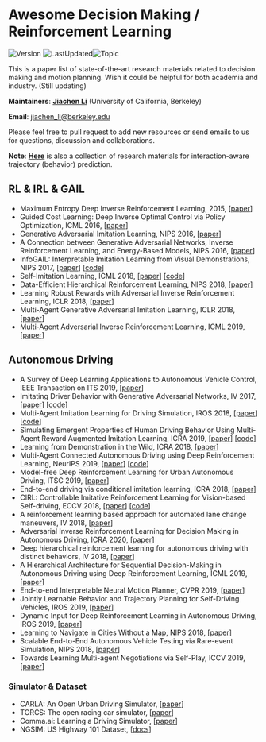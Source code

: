 # Awesome Decision Making / Reinforcement Learning
![Version](https://img.shields.io/badge/Version-1.0-ff69b4.svg) ![LastUpdated](https://img.shields.io/badge/LastUpdated-2020.01-lightgrey.svg)![Topic](https://img.shields.io/badge/Topic-decision--making-yellow.svg?logo=github)

This is a paper list of state-of-the-art research materials related to decision making and motion planning. Wish it could be helpful for both academia and industry. (Still updating)

**Maintainers**: [**Jiachen Li**](https://jiachenli94.github.io) (University of California, Berkeley)

**Email**: jiachen_li@berkeley.edu

Please feel free to pull request to add new resources or send emails to us for questions, discussion and collaborations.

**Note**: [**Here**](https://github.com/jiachenli94/Awesome-Interaction-aware-Trajectory-Prediction) is also a collection of research materials for interaction-aware trajectory (behavior) prediction.

## RL & IRL & GAIL

- Maximum Entropy Deep Inverse Reinforcement Learning, 2015, [[paper](https://arxiv.org/abs/1507.04888)]
- Guided Cost Learning: Deep Inverse Optimal Control via Policy Optimization, ICML 2016, [[paper](https://arxiv.org/abs/1603.00448)]
- Generative Adversarial Imitation Learning, NIPS 2016,  [[paper](https://arxiv.org/abs/1606.03476)]
- A Connection between Generative Adversarial Networks, Inverse Reinforcement Learning, and Energy-Based Models, NIPS 2016,  [[paper](https://arxiv.org/abs/1611.03852)]
- InfoGAIL: Interpretable Imitation Learning from Visual Demonstrations, NIPS 2017, [[paper](https://arxiv.org/pdf/1703.08840.pdf)] [[code](https://github.com/YunzhuLi/InfoGAIL)]
- Self-Imitation Learning, ICML 2018, [[paper](https://arxiv.org/abs/1806.05635)] [[code](https://github.com/wudongming97/self-imitation-learning)]
- Data-Efficient Hierarchical Reinforcement Learning, NIPS 2018, [[paper](https://arxiv.org/abs/1805.08296)]
- Learning Robust Rewards with Adversarial Inverse Reinforcement Learning, ICLR 2018, [[paper](https://arxiv.org/abs/1710.11248)]
- Multi-Agent Generative Adversarial Imitation Learning, ICLR 2018, [[paper](https://arxiv.org/abs/1807.09936)]
- Multi-Agent Adversarial Inverse Reinforcement Learning, ICML 2019, [[paper](https://arxiv.org/abs/1907.13220v1)]

## Autonomous Driving

- A Survey of Deep Learning Applications to Autonomous Vehicle Control, IEEE Transaction on ITS 2019, [[paper](https://arxiv.org/pdf/1912.10773v1.pdf)]
- Imitating Driver Behavior with Generative Adversarial Networks, IV 2017,  [[paper](https://arxiv.org/abs/1701.06699)] [[code](https://github.com/sisl/gail-driver)]
- Multi-Agent Imitation Learning for Driving Simulation, IROS 2018, [[paper](https://arxiv.org/pdf/1803.01044v1.pdf)] [[code](https://github.com/sisl/ngsim_env)]
- Simulating Emergent Properties of Human Driving Behavior Using Multi-Agent Reward Augmented Imitation Learning, ICRA 2019, [[paper](https://arxiv.org/pdf/1903.05766v1.pdf)] [[code](https://github.com/sisl/ngsim_env)]
- Learning from Demonstration in the Wild, ICRA 2018, [[paper](http://arxiv.org/abs/1811.03516v2)]
- Multi-Agent Connected Autonomous Driving using Deep Reinforcement Learning, NeurIPS 2019, [[paper](https://arxiv.org/abs/1911.04175)] [[code](https://github.com/praveen-palanisamy/macad-gym)]
- Model-free Deep Reinforcement Learning for Urban Autonomous Driving, ITSC 2019, [[paper](https://arxiv.org/abs/1904.09503v2)]
- End-to-end driving via conditional imitation learning, ICRA 2018,  [[paper](https://arxiv.org/abs/1710.02410)]
- CIRL: Controllable Imitative Reinforcement Learning for Vision-based Self-driving, ECCV 2018, [[paper](http://openaccess.thecvf.com/content_ECCV_2018/html/Xiaodan_Liang_CIRL_Controllable_Imitative_ECCV_2018_paper.html)] [[code](https://github.com/HubFire/Muti-branch-DDPG-CARLA)]
- A reinforcement learning based approach for automated lane change maneuvers, IV 2018, [[paper](https://arxiv.org/abs/1804.07871)]
- Adversarial Inverse Reinforcement Learning for Decision Making in Autonomous Driving, ICRA 2020, [[paper](https://arxiv.org/abs/1911.08044v1)]
- Deep hierarchical reinforcement learning for autonomous driving with distinct behaviors, IV 2018, [[paper](https://www.researchgate.net/profile/Jianyu_Chen22/publication/328454880_Deep_Hierarchical_Reinforcement_Learning_for_Autonomous_Driving_with_Distinct_Behaviors/links/5be340a0299bf1124fc2dc59/Deep-Hierarchical-Reinforcement-Learning-for-Autonomous-Driving-with-Distinct-Behaviors.pdf)]
- A Hierarchical Architecture for Sequential Decision-Making in Autonomous Driving using Deep Reinforcement Learning, ICML 2019, [[paper](https://arxiv.org/abs/1906.08464v1)]
- End-to-end Interpretable Neural Motion Planner, CVPR 2019,  [[paper](http://www.cs.toronto.edu/~wenjie/papers/cvpr19/nmp.pdf)]
- Jointly Learnable Behavior and Trajectory Planning for Self-Driving Vehicles, IROS 2019,  [[paper](https://arxiv.org/abs/1910.04586)]
- Dynamic Input for Deep Reinforcement Learning in Autonomous Driving, IROS 2019, [[paper](https://arxiv.org/abs/1907.10994v1)]
- Learning to Navigate in Cities Without a Map, NIPS 2018, [[paper](https://arxiv.org/abs/1804.00168)]
- Scalable End-to-End Autonomous Vehicle Testing via Rare-event Simulation, NIPS 2018, [[paper](https://arxiv.org/abs/1811.00145)]
- Towards Learning Multi-agent Negotiations via Self-Play, ICCV 2019, [[paper](http://openaccess.thecvf.com/content_ICCVW_2019/papers/ADW/Tang_Towards_Learning_Multi-Agent_Negotiations_via_Self-Play_ICCVW_2019_paper.pdf)]

### Simulator \& Dataset

- CARLA: An Open Urban Driving Simulator, [[paper](http://proceedings.mlr.press/v78/dosovitskiy17a/dosovitskiy17a.pdf)]
- TORCS: The open racing car simulator, [[paper](http://www.cse.chalmers.se/~chrdimi/papers/torcs.pdf)]
- Comma.ai: Learning a Driving Simulator, [[paper](https://arxiv.org/pdf/1608.01230.pdf)]
- NGSIM: US Highway 101 Dataset, [[docs](https://www.fhwa.dot.gov/publications/research/operations/07030/07030.pdf)]
